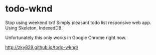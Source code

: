 todo-wknd
=========

Stop using weekend.txt! Simply pleasant todo list responsive web app. Using Skeleton, IndexedDB.

Unfortunately this only works in Google Chrome right now.

http://zky829.github.io/todo-wknd/
